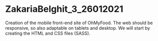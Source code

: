 # ZakariaBelghit_3_26012021
Creation of the mobile front-end site of OhMyFood. The web should be responsive, so also adaptable on tablets and desktop. 
We will start by creating the HTML and CSS files (SASS). 
